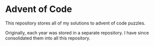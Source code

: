 # Advent of Code

This repository stores all of my solutions to advent of code puzzles.

Originally, each year was stored in a separate repository. I have since consolidated them into all this repository.
